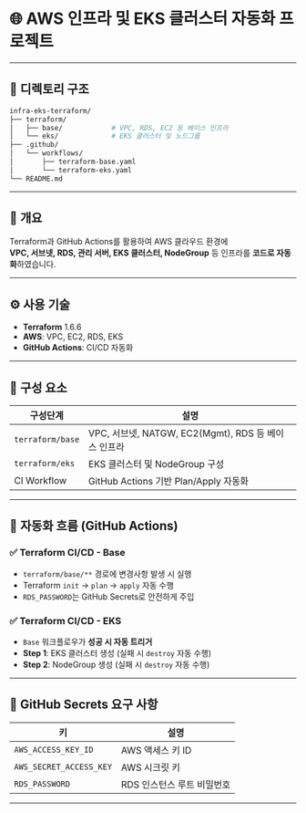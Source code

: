 # 🌐 AWS 인프라 및 EKS 클러스터 자동화 프로젝트

---

## 📁 디렉토리 구조

```bash
infra-eks-terraform/
├── terraform/
│   ├── base/            # VPC, RDS, EC2 등 베이스 인프라
│   └── eks/             # EKS 클러스터 및 노드그룹
├── .github/
│   └── workflows/
│       ├── terraform-base.yaml
│       └── terraform-eks.yaml
└── README.md
```

---

## 📌 개요

Terraform과 GitHub Actions를 활용하여 AWS 클라우드 환경에  
**VPC, 서브넷, RDS, 관리 서버, EKS 클러스터, NodeGroup** 등 인프라를 **코드로 자동화**하였습니다.

---

## ⚙️ 사용 기술

- **Terraform** 1.6.6
- **AWS**: VPC, EC2, RDS, EKS
- **GitHub Actions**: CI/CD 자동화

---

## 🧱 구성 요소

| 구성단계         | 설명 |
|------------------|------|
| `terraform/base` | VPC, 서브넷, NATGW, EC2(Mgmt), RDS 등 베이스 인프라 |
| `terraform/eks`  | EKS 클러스터 및 NodeGroup 구성 |
| CI Workflow      | GitHub Actions 기반 Plan/Apply 자동화 |

---

## 🔄 자동화 흐름 (GitHub Actions)

### ✅ Terraform CI/CD - **Base**

- `terraform/base/**` 경로에 변경사항 발생 시 실행
- Terraform `init` → `plan` → `apply` 자동 수행
- `RDS_PASSWORD`는 GitHub Secrets로 안전하게 주입

### ✅ Terraform CI/CD - **EKS**

- `Base` 워크플로우가 **성공 시 자동 트리거**
- **Step 1**: EKS 클러스터 생성 (실패 시 `destroy` 자동 수행)
- **Step 2**: NodeGroup 생성 (실패 시 `destroy` 자동 수행)

---

## 🔐 GitHub Secrets 요구 사항

| 키                      | 설명                            |
|-------------------------|---------------------------------|
| `AWS_ACCESS_KEY_ID`     | AWS 액세스 키 ID                |
| `AWS_SECRET_ACCESS_KEY` | AWS 시크릿 키                   |
| `RDS_PASSWORD`          | RDS 인스턴스 루트 비밀번호      |

---

